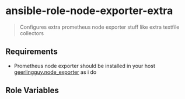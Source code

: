 # ansible-role-node-exporter-extra
> Configures extra prometheus node exporter stuff like extra textfile collectors


## Requirements

* Prometheus node exporter should be installed in your host [geerlingguy.node_exporter](https://github.com/geerlingguy/ansible-role-node_exporter) as i do

## Role Variables

